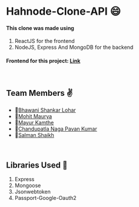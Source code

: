 # Hahnode-Clone-API :smile:

#### This clone was made using 
1) ReactJS for the frontend
2) NodeJS, Express And MongoDB for the backend

#### Frontend for this project:  [Link](https://github.com/bhawaniCodes/Hashnode-Clone)

<br>

## Team Members :v:
- 👤[Bhawani Shankar Lohar](https://github.com/bhawaniCodes)
- 👤[Mohit Maurya](https://github.com/MohitMaurya)
- 👤[Mayur Kamthe](https://github.com/mayur8600)
- 👤[Chandupatla Naga Pavan Kumar](https://github.com/pavan997)
- 👤[Salman Shaikh](https://github.com/salman-nj2)

<br>

## Libraries Used 🌟
1) Express
2) Mongoose
3) Jsonwebtoken
4) Passport-Google-Oauth2

<br>


